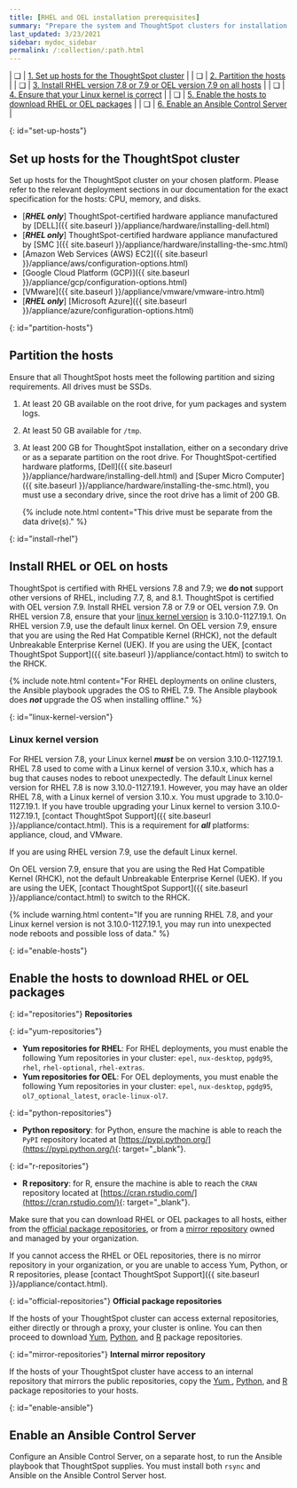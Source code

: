 ```yaml
---
title: [RHEL and OEL installation prerequisites]
summary: "Prepare the system and ThoughtSpot clusters for installation."
last_updated: 3/23/2021
sidebar: mydoc_sidebar
permalink: /:collection/:path.html
---
```

| &#10063; | [1. Set up hosts for the ThoughtSpot cluster](#set-up-hosts) |
| &#10063; | [2. Partition the hosts](#partition-hosts) |
| &#10063; | [3. Install RHEL version 7.8 or 7.9 or OEL version 7.9 on all hosts](#install-rhel) |
| &#10063; | [4. Ensure that your Linux kernel is correct](#linux-kernel-version) |
| &#10063; | [5. Enable the hosts to download RHEL or OEL packages](#enable-hosts) |
| &#10063; | [6. Enable an Ansible Control Server](#enable-ansible) |

{: id="set-up-hosts"}
## Set up hosts for the ThoughtSpot cluster

Set up hosts for the ThoughtSpot cluster on your chosen platform. Please refer to the relevant deployment sections in our documentation for the exact specification for the hosts: CPU, memory, and disks.

- [***RHEL only***] ThoughtSpot-certified hardware appliance manufactured by [DELL]({{ site.baseurl }}/appliance/hardware/installing-dell.html)
- [***RHEL only***] ThoughtSpot-certified hardware appliance manufactured by [SMC ]({{ site.baseurl }}/appliance/hardware/installing-the-smc.html)
- [Amazon Web Services (AWS) EC2]({{ site.baseurl }}/appliance/aws/configuration-options.html)
- [Google Cloud Platform (GCP)]({{ site.baseurl }}/appliance/gcp/configuration-options.html)
- [VMware]({{ site.baseurl }}/appliance/vmware/vmware-intro.html)
- [***RHEL only***] [Microsoft Azure]({{ site.baseurl }}/appliance/azure/configuration-options.html)

{: id="partition-hosts"}
## Partition the hosts

Ensure that all ThoughtSpot hosts meet the following partition and sizing requirements. All drives must be SSDs.

1. At least 20 GB available on the root drive, for yum packages and system logs.

2. At least 50 GB available for `/tmp`.

2. At least 200 GB for ThoughtSpot installation, either on a secondary drive or as a separate partition on the root drive. For ThoughtSpot-certified hardware platforms, [Dell]({{ site.baseurl }}/appliance/hardware/installing-dell.html) and [Super Micro Computer]({{ site.baseurl }}/appliance/hardware/installing-the-smc.html), you must use a secondary drive, since the root drive has a limit of 200 GB.

    {% include note.html content="This drive must be separate from the data drive(s)." %}

{: id="install-rhel"}
## Install RHEL or OEL on hosts

ThoughtSpot is certified with RHEL versions 7.8 and 7.9; we **do not** support other versions of RHEL, including 7.7, 8, and 8.1. ThoughtSpot is certified with OEL version 7.9. Install RHEL version 7.8 or 7.9 or OEL version 7.9. On RHEL version 7.8, ensure that your [linux kernel version](#linux-kernel-version) is 3.10.0-1127.19.1. On RHEL version 7.9, use the default linux kernel. On OEL version 7.9, ensure that you are using the Red Hat Compatible Kernel (RHCK), not the default Unbreakable Enterprise Kernel (UEK). If you are using the UEK, [contact ThoughtSpot Support]({{ site.baseurl }}/appliance/contact.html) to switch to the RHCK.

{% include note.html content="For RHEL deployments on online clusters, the Ansible playbook upgrades the OS to RHEL 7.9. The Ansible playbook does <strong><em>not</em></strong> upgrade the OS when installing offline." %}

{: id="linux-kernel-version"}
### Linux kernel version
For RHEL version 7.8, your Linux kernel ***must*** be on version 3.10.0-1127.19.1. RHEL 7.8 used to come with a Linux kernel of version 3.10.x, which has a bug that causes nodes to reboot unexpectedly. The default Linux kernel version for RHEL 7.8 is now 3.10.0-1127.19.1. However, you may have an older RHEL 7.8, with a Linux kernel of version 3.10.x. You must upgrade to 3.10.0-1127.19.1. If you have trouble upgrading your Linux kernel to version 3.10.0-1127.19.1, [contact ThoughtSpot Support]({{ site.baseurl }}/appliance/contact.html). This is a requirement for ***all*** platforms: appliance, cloud, and VMware.

If you are using RHEL version 7.9, use the default Linux kernel.

On OEL version 7.9, ensure that you are using the Red Hat Compatible Kernel (RHCK), not the default Unbreakable Enterprise Kernel (UEK). If you are using the UEK, [contact ThoughtSpot Support]({{ site.baseurl }}/appliance/contact.html) to switch to the RHCK.

{% include warning.html content="If you are running RHEL 7.8, and your Linux kernel version is not 3.10.0-1127.19.1, you may run into unexpected node reboots and possible loss of data." %}

{: id="enable-hosts"}
## Enable the hosts to download RHEL or OEL packages

{: id="repositories"}
**Repositories**

{: id="yum-repositories"}
- **Yum repositories for RHEL**:
    For RHEL deployments, you must enable the following Yum repositories in your cluster: `epel`, `nux-desktop`, `pgdg95`, `rhel`, `rhel-optional`, `rhel-extras`.
- **Yum repositories for OEL**:
    For OEL deployments, you must enable the following Yum repositories in your cluster: `epel`, `nux-desktop`, `pgdg95`, `ol7_optional_latest`, `oracle-linux-ol7`.

{: id="python-repositories"}
- **Python repository**: for Python, ensure the machine is able to reach the `PyPI` repository located at [https://pypi.python.org/](https://pypi.python.org/){: target="_blank"}.

{: id="r-repositories"}
- **R repository**: for R, ensure the machine is able to reach the `CRAN` repository located at [https://cran.rstudio.com/](https://cran.rstudio.com/){: target="_blank"}.

Make sure that you can download RHEL or OEL packages to all hosts, either from the [official package repositories](#official-repositories), or from a [mirror repository](#mirror-repositories) owned and managed by your organization.

If you cannot access the RHEL or OEL repositories, there is no mirror repository in your organization, or you are unable to access Yum, Python, or R repositories, please [contact ThoughtSpot Support]({{ site.baseurl }}/appliance/contact.html).

{: id="official-repositories"}
**Official package repositories**

If the hosts of your ThoughtSpot cluster can access external repositories, either directly or through a proxy, your cluster is online. You can then proceed to download [Yum](#yum-repositories), [Python](#python-repositories), and [R](#r-repositories) package repositories.

{: id="mirror-repositories"}
**Internal mirror repository**

If the hosts of your ThoughtSpot cluster have access to an internal repository that mirrors the public repositories, copy the [Yum
](#yum-repositories), [Python](#python-repositories), and [R](#r-repositories) package repositories to your hosts.

{: id="enable-ansible"}
## Enable an Ansible Control Server

Configure an Ansible Control Server, on a separate host, to run the Ansible playbook that ThoughtSpot supplies. You must install both `rsync` and Ansible on the Ansible Control Server host.
